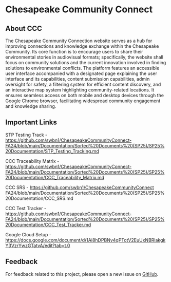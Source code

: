 # Chesapeake Community Connect

## About CCC

The Chesapeake Community Connection website serves as a hub for improving connections and knowledge exchange within the Chesapeake Community. Its core function is to encourage users to share their environmental stories in audiovisual formats; specifically, the website shall focus on community solutions and the current innovation involved in finding solutions to environmental conflicts. The platform features an accessible user interface accompanied with a designated page explaining the user interface and its capabilities, content submission capabilities, admin oversight for safety, a filtering system for efficient content discovery, and an interactive map system highlighting community-related locations. It ensures seamless access on both mobile and desktop devices through the Google Chrome browser, facilitating widespread community engagement and knowledge sharing.

## Important Links

STP Testing Track - https://github.com/swbn1/ChesapeakeCommunityConnect-FA24/blob/main/Documentation/Sorted%20Documents%20(SP25)/SP25%20Documentation/STP_Testing_Tracking.md 

CCC Traceability Matrix - https://github.com/swbn1/ChesapeakeCommunityConnect-FA24/blob/main/Documentation/Sorted%20Documents%20(SP25)/SP25%20Documentation/CCC_Traceability_Matrix.md

CCC SRS - https://github.com/swbn1/ChesapeakeCommunityConnect FA24/blob/main/Documentation/Sorted%20Documents%20(SP25)/SP25%20Documentation/CCC_SRS.md 

CCC Test Tracker - https://github.com/swbn1/ChesapeakeCommunityConnect-FA24/blob/main/Documentation/Sorted%20Documents%20(SP25)/SP25%20Documentation/CCC_Test_Tracker.md 

Google Cloud Setup - https://docs.google.com/document/d/1Ai8hDPBNv4qPTotV2EuUxNBRlakgkY3VzrYwzGTatvA/edit?tab=t.0 



## Feedback

For feedback related to this project, please open a new issue on
[GitHub](https://github.com/SamAlby/chesapeakecommunityconnect/issues).
